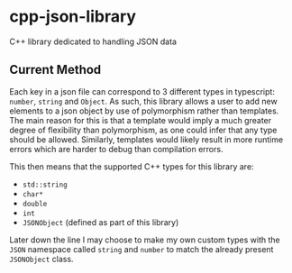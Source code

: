 # cpp-json-library
C++ library dedicated to handling JSON data

## Current Method
Each key in a json file can correspond to 3 different types in typescript: `number`, `string` and `Object`. As such, this library allows a user to add new elements to a json object by use of polymorphism rather than templates. The main reason for this is that a template would imply a much greater degree of flexibility than polymorphism, as one could infer that any type should be allowed. Similarly, templates would likely result in more runtime errors which are harder to debug than compilation errors.

This then means that the supported C++ types for this library are:
- `std::string`
- `char*`
- `double`
- `int`
- `JSONObject` (defined as part of this library)

Later down the line I may choose to make my own custom types with the `JSON` namespace called `string` and `number` to match the already present `JSONObject` class.
